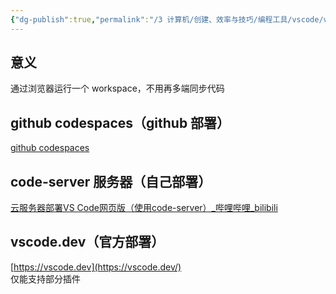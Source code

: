 ```yaml
---
{"dg-publish":true,"permalink":"/3 计算机/创建、效率与技巧/编程工具/vscode/vscode云部署网页版/","title":"vscode云部署网页版"}
---
```



## 意义
通过浏览器运行一个 workspace，不用再多端同步代码

## github codespaces（github 部署）
[github codespaces](../代码托管平台/github/github%20codespaces.md)

## code-server 服务器（自己部署）
[云服务器部署VS Code网页版（使用code-server）\_哔哩哔哩\_bilibili](https://www.bilibili.com/video/BV1w44y1y7S2/)

## vscode.dev（官方部署）
[https://vscode.dev](https://vscode.dev/)  
仅能支持部分插件